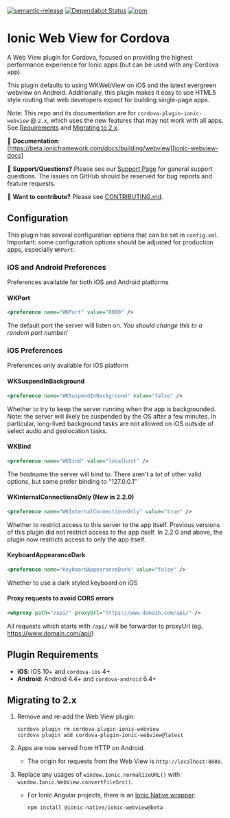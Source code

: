 <!--
# license: Licensed to the Apache Software Foundation (ASF) under one
#         or more contributor license agreements.  See the NOTICE file
#         distributed with this work for additional information
#         regarding copyright ownership.  The ASF licenses this file
#         to you under the Apache License, Version 2.0 (the
#         "License"); you may not use this file except in compliance
#         with the License.  You may obtain a copy of the License at
#
#           http://www.apache.org/licenses/LICENSE-2.0
#
#         Unless required by applicable law or agreed to in writing,
#         software distributed under the License is distributed on an
#         "AS IS" BASIS, WITHOUT WARRANTIES OR CONDITIONS OF ANY
#         KIND, either express or implied.  See the License for the
#         specific language governing permissions and limitations
#         under the License.
-->

<!-- TODO: remove beta in README.md and CONTRIBUTING.md -->

[![semantic-release](https://img.shields.io/badge/%20%20%F0%9F%93%A6%F0%9F%9A%80-semantic--release-e10079.svg)](https://github.com/semantic-release/semantic-release)
[![Dependabot Status](https://api.dependabot.com/badges/status?host=github&identifier=104773211)](https://dependabot.com)
[![npm](https://img.shields.io/npm/v/cordova-plugin-ionic-webview.svg)](https://www.npmjs.com/package/cordova-plugin-ionic-webview)

# Ionic Web View for Cordova

A Web View plugin for Cordova, focused on providing the highest performance experience for Ionic apps (but can be used with any Cordova app).

This plugin defaults to using WKWebView on iOS and the latest evergreen webview on Android. Additionally, this plugin makes it easy to use HTML5 style routing
that web developers expect for building single-page apps.

Note: This repo and its documentation are for `cordova-plugin-ionic-webview` @ `2.x`, which uses the new features that may not work with all apps. See [Requirements](#requirements) and [Migrating to 2.x](#migrating-to-2x).

:book: **Documentation**: [https://beta.ionicframework.com/docs/building/webview][ionic-webview-docs]

:mega: **Support/Questions?** Please see our [Support Page][ionic-support] for general support questions. The issues on GitHub should be reserved for bug reports and feature requests.

:sparkling_heart: **Want to contribute?** Please see [CONTRIBUTING.md](https://github.com/ionic-team/cordova-plugin-ionic-webview/blob/master/CONTRIBUTING.md).

## Configuration

This plugin has several configuration options that can be set in `config.xml`. Important: some configuration options should be adjusted for production apps, especially `WKPort`:

### iOS and Android Preferences

Preferences available for both iOS and Android platforms

#### WKPort 

```xml
<preference name="WKPort" value="8080" />
```

The default port the server will listen on. _You should change this to a random port number!_

### iOS Preferences

Preferences only available for iOS platform

#### WKSuspendInBackground

```xml
<preference name="WKSuspendInBackground" value="false" />
```

Whether to try to keep the server running when the app is backgrounded. Note: the server will likely be suspended by the OS after a few minutes. In particular, long-lived background tasks are not allowed on iOS outside of select audio and geolocation tasks.

#### WKBind

```xml
<preference name="WKBind" value="localhost" />
```

The hostname the server will bind to. There aren't a lot of other valid options, but some prefer binding to "127.0.0.1"

#### WKInternalConnectionsOnly (New in 2.2.0)

```xml
<preference name="WKInternalConnectionsOnly" value="true" />
```

Whether to restrict access to this server to the app itself. Previous versions of this plugin did not restrict access to the app itself. In 2.2.0 and above,
the plugin now restricts access to only the app itself.

#### KeyboardAppearanceDark

```xml
<preference name="KeyboardAppearanceDark" value="false" />
```

Whether to use a dark styled keyboard on iOS

#### Proxy requests to avoid CORS errors

```xml
<wkproxy path="/api/" proxyUrl="https://www.domain.com/api/" />
```

All requests which starts with `/api/` will be forwarder to proxyUrl
(eg. https://www.domain.com/api/)


## Plugin Requirements

* **iOS**: iOS 10+ and `cordova-ios` 4+
* **Android**: Android 4.4+ and `cordova-android` 6.4+

## Migrating to 2.x

1. Remove and re-add the Web View plugin:

    ```
    cordova plugin rm cordova-plugin-ionic-webview
    cordova plugin add cordova-plugin-ionic-webview@latest
    ```

1. Apps are now served from HTTP on Android.

    * The origin for requests from the Web View is `http://localhost:8080`.

1. Replace any usages of `window.Ionic.normalizeURL()` with `window.Ionic.WebView.convertFileSrc()`.

    * For Ionic Angular projects, there is an [Ionic Native wrapper](https://beta.ionicframework.com/docs/native/ionic-webview):

        ```
        npm install @ionic-native/ionic-webview@beta
        ```

[ionic-homepage]: https://ionicframework.com
[ionic-docs]: https://ionicframework.com/docs
[ionic-webview-docs]: https://beta.ionicframework.com/docs/building/webview
[ionic-support]: https://ionicframework.com/support
